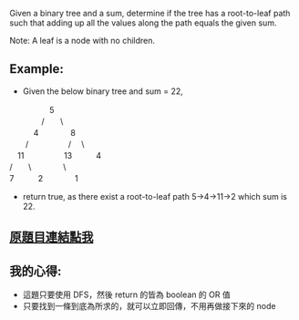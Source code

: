 Given a binary tree and a sum, determine if the tree has a root-to-leaf path such that adding up all the values along the path equals the given sum.

Note: A leaf is a node with no children.

## Example:

* Given the below binary tree and sum = 22,

　　　　　5  
　　　　/　　\  
　　　4　　　　8  
　　/　　　　　/ 　\  
　11　　　　　13　　　4  
 /　　\　　　　\  
7　　　2　　　　1  

* return true, as there exist a root-to-leaf path 5->4->11->2 which sum is 22.

## [原題目連結點我](https://leetcode.com/problems/path-sum/)
	
## 我的心得:
* 這題只要使用 DFS，然後 return 的皆為 boolean 的 OR 值
* 只要找到一條到底為所求的，就可以立即回傳，不用再做接下來的 node
